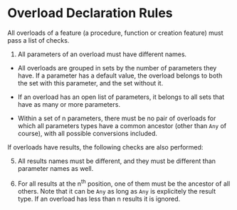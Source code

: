# Overload Declaration Rules

All overloads of a feature (a procedure, function or creation feature) must pass a list of checks.

1. All parameters of an overload must have different names.

+ All overloads are grouped in sets by the number of parameters they have. If a parameter has a default value, the overload belongs to both the set with this parameter, and the set without it.

+ If an overload has an open list of parameters, it belongs to all sets that have as many or more parameters.
 
+ Within a set of n parameters, there must be no pair of overloads for which all parameters types have a common ancestor (other than `Any` of course), with all possible conversions included.

If overloads have results, the following checks are also performed:

5. All results names must be different, and they must be different than parameter names as well.

6. For all results at the n<sup>th</sup> position, one of them must be the ancestor of all others. Note that it can be `Any` as long as `Any` is explicitely the result type. If an overload has less than n results it is ignored. 
